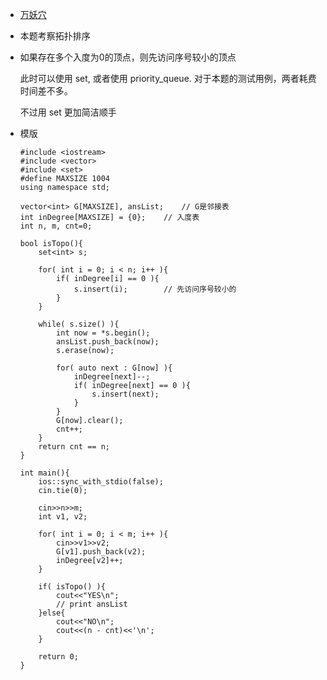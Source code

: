 *   [万妖穴](https://logn.me/problem/1011)

*   本题考察拓扑排序

*   如果存在多个入度为0的顶点，则先访问序号较小的顶点

    此时可以使用 set, 或者使用 priority_queue. 对于本题的测试用例，两者耗费时间差不多。
    
    不过用 set 更加简洁顺手
    
*   模版

    ```
    #include <iostream>
    #include <vector>
    #include <set>
    #define MAXSIZE 1004
    using namespace std;
    
    vector<int> G[MAXSIZE], ansList;    // G是邻接表
    int inDegree[MAXSIZE] = {0};    // 入度表
    int n, m, cnt=0;
    
    bool isTopo(){
    	set<int> s;
    
    	for( int i = 0; i < n; i++ ){
    		if( inDegree[i] == 0 ){
    			s.insert(i);        // 先访问序号较小的
    		}
    	}
    
    	while( s.size() ){
    		int now = *s.begin();
    		ansList.push_back(now);
    		s.erase(now);
    		
    		for( auto next : G[now] ){
    			inDegree[next]--;
    			if( inDegree[next] == 0 ){
    				s.insert(next);
    			}
    		}
    		G[now].clear();
    		cnt++;
    	}
    	return cnt == n;
    }
    
    int main(){
    	ios::sync_with_stdio(false);
    	cin.tie(0);

    	cin>>n>>m;
    	int v1, v2;
    
    	for( int i = 0; i < m; i++ ){
    		cin>>v1>>v2;
    		G[v1].push_back(v2);
    		inDegree[v2]++;
    	}
    
    	if( isTopo() ){
    		cout<<"YES\n";
    		// print ansList
    	}else{
    		cout<<"NO\n";
    		cout<<(n - cnt)<<'\n';
    	}

    	return 0;
    }
    ```


